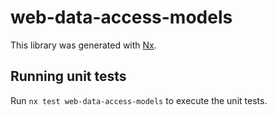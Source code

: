 # web-data-access-models

This library was generated with [Nx](https://nx.dev).

## Running unit tests

Run `nx test web-data-access-models` to execute the unit tests.
